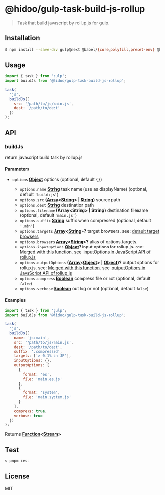 # @hidoo/gulp-task-build-js-rollup

> Task that build javascript by rollup.js for gulp.

## Installation

```sh
$ npm install --save-dev gulp@next @babel/{core,polyfill,preset-env} @hidoo/gulp-task-build-js-rollup
```

## Usage

```js
import { task } from 'gulp';
import buildJs from '@hidoo/gulp-task-build-js-rollup';

task(
  'js',
  buildJs({
    src: '/path/to/js/main.js',
    dest: '/path/to/dest'
  })
);
```

## API

<!-- Generated by documentation.js. Update this documentation by updating the source code. -->

### buildJs

return javascript build task by rollup.js

#### Parameters

- `options` **[Object](https://developer.mozilla.org/docs/Web/JavaScript/Reference/Global_Objects/Object)** options (optional, default `{}`)

  - `options.name` **[String](https://developer.mozilla.org/docs/Web/JavaScript/Reference/Global_Objects/String)** task name (use as displayName) (optional, default `'build:js'`)
  - `options.src` **([Array](https://developer.mozilla.org/docs/Web/JavaScript/Reference/Global_Objects/Array)<[String](https://developer.mozilla.org/docs/Web/JavaScript/Reference/Global_Objects/String)> | [String](https://developer.mozilla.org/docs/Web/JavaScript/Reference/Global_Objects/String))** source path
  - `options.dest` **[String](https://developer.mozilla.org/docs/Web/JavaScript/Reference/Global_Objects/String)** destination path
  - `options.filename` **([Array](https://developer.mozilla.org/docs/Web/JavaScript/Reference/Global_Objects/Array)<[String](https://developer.mozilla.org/docs/Web/JavaScript/Reference/Global_Objects/String)> | [String](https://developer.mozilla.org/docs/Web/JavaScript/Reference/Global_Objects/String))** destination filename (optional, default `'main.js'`)
  - `options.suffix` **[String](https://developer.mozilla.org/docs/Web/JavaScript/Reference/Global_Objects/String)** suffix when compressed (optional, default `'.min'`)
  - `options.targets` **[Array](https://developer.mozilla.org/docs/Web/JavaScript/Reference/Global_Objects/Array)<[String](https://developer.mozilla.org/docs/Web/JavaScript/Reference/Global_Objects/String)>?** target browsers.
    see: [default target browsers](http://browserl.ist/?q=%3E+0.5%25+in+JP%2C+ie%3E%3D+10%2C+android+%3E%3D+4.4)
  - `options.browsers` **[Array](https://developer.mozilla.org/docs/Web/JavaScript/Reference/Global_Objects/Array)<[String](https://developer.mozilla.org/docs/Web/JavaScript/Reference/Global_Objects/String)>?** alias of options.targets.
  - `options.inputOptions` **[Object](https://developer.mozilla.org/docs/Web/JavaScript/Reference/Global_Objects/Object)?** input options for rollup.js.
    see: [Merged with this function](./src/inputOptions.js).
    see: [inputOptions in JavaScript API of rollup.js](https://rollupjs.org/javascript-api/#inputoptions-object)
  - `options.outputOptions` **([Array](https://developer.mozilla.org/docs/Web/JavaScript/Reference/Global_Objects/Array)<[Object](https://developer.mozilla.org/docs/Web/JavaScript/Reference/Global_Objects/Object)> | [Object](https://developer.mozilla.org/docs/Web/JavaScript/Reference/Global_Objects/Object))?** output options for rollup.js.
    see: [Merged with this function](./src/outputOptions.js).
    see: [outputOptions in JavaScript API of rollup.js](https://rollupjs.org/javascript-api/#outputoptions-object)
  - `options.compress` **[Boolean](https://developer.mozilla.org/docs/Web/JavaScript/Reference/Global_Objects/Boolean)** compress file or not (optional, default `false`)
  - `options.verbose` **[Boolean](https://developer.mozilla.org/docs/Web/JavaScript/Reference/Global_Objects/Boolean)** out log or not (optional, default `false`)

#### Examples

```javascript
import { task } from 'gulp';
import buildJs from '@hidoo/gulp-task-build-js-rollup';

task(
  'js',
  buildJs({
    name: 'js:main',
    src: '/path/to/js/main.js',
    dest: '/path/to/dest',
    suffix: '.compressed',
    targets: ['> 0.1% in JP'],
    inputOptions: {},
    outputOptions: [
      {
        format: 'es',
        file: 'main.es.js'
      },
      {
        format: 'system',
        file: 'main.system.js'
      }
    ],
    compress: true,
    verbose: true
  })
);
```

Returns **[Function](https://developer.mozilla.org/docs/Web/JavaScript/Reference/Statements/function)<[Stream](https://nodejs.org/api/stream.html)>**

## Test

```sh
$ pnpm test
```

## License

MIT
